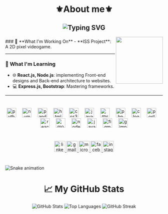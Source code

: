 <h1 align="center">⚜️About me⚜️</h1>
<h2 align="center"> 
  <img src="https://readme-typing-svg.herokuapp.com?color=0C93D6&center=true&vCenter=true&width=500&lines=Hi+%F0%9F%91%8B,+My+name+is+Ahmed+Chourou!;I'm+a+student+in+Computer+Science,;From+Tunisia;Welcome+to+my+GitHub!" alt="Typing SVG">
</h2>

<img align="right" height="150" src="https://media.tenor.com/hW_mTYy_zS4AAAAi/gojo-satoru.gif"  />

###

<p align="left">
  ### 🚀 **What I'm Working On**  
- **ISS Project**: A 2D pixel videogame.
  
---

### 🧠 **What I'm Learning**
- 🌐 **React.js, Node.js**: implementing Front-end designs and Back-end architecture to websites.
- 💻 **Express.js, Bootstrap**: Mastering frameworks.  

---
###

<br clear="both">

<div align="center">
  <img src="https://cdn.jsdelivr.net/gh/devicons/devicon/icons/python/python-original.svg" height="30" alt="python logo"  />
  <img width="12" />
  <img src="https://cdn.jsdelivr.net/gh/devicons/devicon/icons/numpy/numpy-original.svg" height="30" alt="numpy logo"  />
  <img width="12" />
  <img src="https://cdn.jsdelivr.net/gh/devicons/devicon/icons/pandas/pandas-original.svg" height="30" alt="pandas logo"  />
  <img width="12" />
  <img src="https://cdn.jsdelivr.net/gh/devicons/devicon/icons/html5/html5-original.svg" height="30" alt="html5 logo"  />
  <img width="12" />
  <img src="https://cdn.jsdelivr.net/gh/devicons/devicon/icons/css3/css3-original.svg" height="30" alt="css3 logo"  />
  <img width="12" />
  <img src="https://cdn.jsdelivr.net/gh/devicons/devicon/icons/javascript/javascript-original.svg" height="30" alt="javascript logo"  />
  <img width="12" />
  <img src="https://cdn.jsdelivr.net/gh/devicons/devicon/icons/mysql/mysql-original.svg" height="30" alt="mysql logo"  />
  <img width="12" />
  <img src="https://cdn.jsdelivr.net/gh/devicons/devicon/icons/php/php-original.svg" height="30" alt="php logo"  />
  <img width="12" />
  <img src="https://cdn.jsdelivr.net/gh/devicons/devicon/icons/c/c-original.svg" height="30" alt="c logo"  />
  <img width="12" />
  <img src="https://cdn.jsdelivr.net/gh/devicons/devicon/icons/postgresql/postgresql-original.svg" height="30" alt="postgresql logo"  />
  <img width="12" />
  <img src="https://cdn.jsdelivr.net/gh/devicons/devicon/icons/react/react-original.svg" height="30" alt="react logo"  />
  <img width="12" />
  <img src="https://cdn.jsdelivr.net/gh/devicons/devicon/icons/mongodb/mongodb-original.svg" height="30" alt="mongodb logo"  />
  <img width="12" />
  <img src="https://cdn.jsdelivr.net/gh/devicons/devicon/icons/nodejs/nodejs-original.svg" height="30" alt="nodejs logo"  />
  <img width="12" />
  <img src="https://cdn.jsdelivr.net/gh/devicons/devicon/icons/java/java-original.svg" height="30" alt="java logo"  />
  <img width="12" />
  <img src="https://cdn.jsdelivr.net/gh/devicons/devicon/icons/figma/figma-original.svg" height="30" alt="figma logo"  />
  <img width="12" />
  <img src="https://cdn.jsdelivr.net/gh/devicons/devicon/icons/gimp/gimp-original.svg" height="30" alt="gimp logo"  />
</div>

###

<br clear="both">

<div align="center">
  <a href="https://www.linkedin.com/in/ahmed-chourou-3a0b03263?utm_source=share&utm_campaign=share_via&utm_content=profile&utm_medium=ios_app" target="_blank">
    <img src="https://img.shields.io/static/v1?message=LinkedIn&logo=linkedin&label=&color=0077B5&logoColor=white&labelColor=&style=for-the-badge" height="35" alt="linkedin logo"  />
  </a>
  <a href="chourouahmed23@gmail.com" target="_blank">
    <img src="https://img.shields.io/static/v1?message=Gmail&logo=gmail&label=&color=D14836&logoColor=white&labelColor=&style=for-the-badge" height="35" alt="gmail logo"  />
  </a>
  <a href="ahmed.chourou@medtech.tn" target="_blank">
    <img src="https://img.shields.io/static/v1?message=Outlook&logo=microsoft-outlook&label=&color=0078D4&logoColor=white&labelColor=&style=for-the-badge" height="35" alt="microsoft-outlook logo"  />
  </a>
  <a href="https://www.facebook.com/share/1B6Ny3YNq9/?mibextid=LQQJ4d" target="_blank">
    <img src="https://img.shields.io/static/v1?message=Facebook&logo=facebook&label=&color=1877F2&logoColor=white&labelColor=&style=for-the-badge" height="35" alt="facebook logo"  />
  </a>
  <a href="https://www.instagram.com/based_ahmd?igsh=MTdoYmczc3J4ejd2bw%3D%3D&utm_source=qr" target="_blank">
    <img src="https://img.shields.io/static/v1?message=Instagram&logo=instagram&label=&color=E4405F&logoColor=white&labelColor=&style=for-the-badge" height="35" alt="instagram logo"  />
  </a>
</div>

###

<br clear="both">

<img src="https://raw.githubusercontent.com/Cookieflot/Cookieflot/output/snake.svg" alt="Snake animation" />

###

<h1 align="center">📈 My GitHub Stats</h1>

<div align="center">
  <img src="https://github-readme-stats.vercel.app/api?username=rayenmohad&show_icons=true&theme=react&hide_border=true&count_private=true" alt="GitHub Stats" />
  <img src="https://github-readme-stats.vercel.app/api/top-langs/?username=rayenmohad&layout=compact&theme=react&hide_border=true" alt="Top Languages" />
  <img src="https://github-readme-streak-stats.herokuapp.com/?user=rayenmohad&theme=react&hide_border=true" alt="GitHub Streak" />
</div>

###
